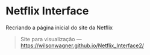 # Netflix Interface
Recriando a página inicial do site da Netflix
> Site para visualização — https://wilsonwagner.github.io/Netflix_Interface2/
